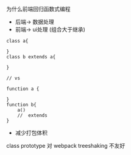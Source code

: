 为什么前端回归函数式编程

- 后端-> 数据处理
- 前端-> ui处理 (组合大于继承)

``` JS
class a{

}
class b extends a{

}

// vs

function a {

}
function b{
    a()
    //  extends  
}
```

- 减少打包体积

class prototype 对 webpack treeshaking 不友好